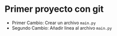 # Primer proyecto con git

- Primer Cambio: Crear un archivo `main.py`
- Segundo Cambio: Añadir linea al archivo `main.py`

